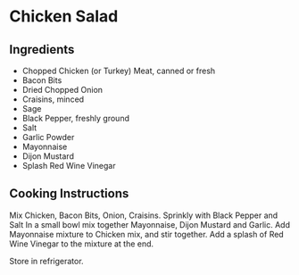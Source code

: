 # Chicken Salad

## Ingredients

 - Chopped Chicken (or Turkey) Meat, canned or fresh
 - Bacon Bits
 - Dried Chopped Onion
 - Craisins, minced
 - Sage
 - Black Pepper, freshly ground
 - Salt
 - Garlic Powder
 - Mayonnaise
 - Dijon Mustard
 - Splash Red Wine Vinegar

## Cooking Instructions

Mix Chicken, Bacon Bits, Onion, Craisins.
Sprinkly with Black Pepper and Salt
In a small bowl mix together Mayonnaise, Dijon Mustard and Garlic.
Add Mayonnaise mixture to Chicken mix, and stir together.
Add a splash of Red Wine Vinegar to the mixture at the end.

Store in refrigerator.